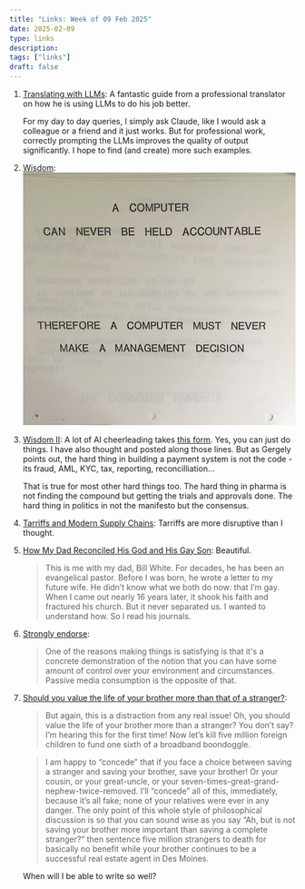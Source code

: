 ```yaml
---
title: "Links: Week of 09 Feb 2025"
date: 2025-02-09
type: links
description:
tags: ["links"]
draft: false
---
```


1. [Translating with LLMs](https://news.ycombinator.com/item?id=42897856): A fantastic guide from a professional translator on how he is using LLMs to do his job better. 

    For my day to day queries, I simply ask Claude, like I would ask a colleague or a friend and it just works. But for professional work, correctly prompting the LLMs improves the quality of output significantly. I hope to find (and create) more such examples. 
2. [Wisdom](https://simonwillison.net/2025/Feb/3/a-computer-can-never-be-held-accountable/#atom-everything): 
    ![A computer can never be held accountable. Therefore a computer must never make a management decision](/static/images/a-computer-can-never-be-held-accountable.jpg)

3. [Wisdom II](https://x.com/gergelyorosz/status/1887813676972851577): A lot of AI cheerleading takes [this form](https://ghuntley.com/dothings/). Yes, you can just do things. I have also thought and posted along those lines. But as Gergely points out, the hard thing in building a payment system is not the code - its fraud, AML, KYC, tax, reporting, reconcilliation...
    
    That is true for most other hard things too. The hard thing in pharma is not finding the compound but getting the trials and approvals done. The hard thing in politics in not the manifesto but the consensus. 

4. [Tarriffs and Modern Supply Chains](https://x.com/ben_golub/status/1886027389483827254): Tarriffs are more disruptive than I thought. 

5. [How My Dad Reconciled His God and His Gay Son](https://www.nytimes.com/interactive/2025/02/05/opinion/coming-out-evangelical-pastor.html?smid=nytcore-ios-share): Beautiful. 

    >This is me with my dad, Bill White. For decades, he has been an evangelical pastor. Before I was born, he wrote a letter to my future wife. He didn’t know what we both do now: that I’m gay. When I came out nearly 16 years later, it shook his faith and fractured his church. But it never separated us. I wanted to understand how. So I read his journals.

6. [Strongly endorse](https://x.com/fchollet/status/1888381515001995685): 
    > One of the reasons making things is satisfying is that it's a concrete demonstration of the notion that you can have some amount of control over your environment and circumstances. Passive media consumption is the opposite of that. 

7. [Should you value the life of your brother more than that of a stranger?](https://www.astralcodexten.com/p/money-saved-by-canceling-programs?r=3a7g0&triedRedirect=true): 
    >But again, this is a distraction from any real issue! Oh, you should value the life of your brother more than a stranger? You don’t say? I’m hearing this for the first time! Now let’s kill five million foreign children to fund one sixth of a broadband boondoggle.

    >I am happy to “concede” that if you face a choice between saving a stranger and saving your brother, save your brother! Or your cousin, or your great-uncle, or your seven-times-great-grand-nephew-twice-removed. I’ll “concede” all of this, immediately, because it’s all fake; none of your relatives were ever in any danger. The only point of this whole style of philosophical discussion is so that you can sound wise as you say “Ah, but is not saving your brother more important than saving a complete stranger?” then sentence five million strangers to death for basically no benefit while your brother continues to be a successful real estate agent in Des Moines.

    When will I be able to write so well?